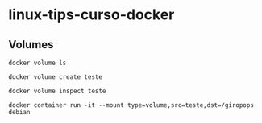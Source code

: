 # linux-tips-curso-docker

## Volumes

`docker volume ls`

`docker volume create teste`

`docker volume inspect teste`

`docker container run -it --mount type=volume,src=teste,dst=/giropops debian`